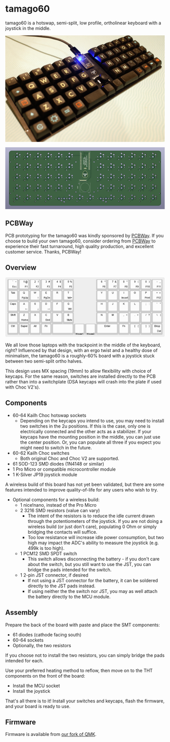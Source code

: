 # tamago60

tamago60 is a hotswap, semi-split, low profile, ortholinear keyboard with a joystick in the middle.

![tamago60](images/tamago60.jpg)

![pcb render](images/tamago60_render.png)

## PCBWay

PCB prototyping for the tamago60 was kindly sponsored by [PCBWay](https://www.pcbway.com/). If you choose to build your own
tamago60, consider ordering from [PCBWay](https://www.pcbway.com/) to experience their fast turnaround, high quality production,
and excellent customer service. Thanks, PCBWay!

## Overview

![key layout](images/tamago60_layout.png)

We all love those laptops with the trackpoint in the middle of the keyboard, right? Influenced by that design,
with an ergo twist and a healthy dose of minimalism, the tamago60 is a roughly-60% board with a joystick
stuck between two semi-split ortho halves.

This design uses MX spacing (19mm) to allow flexibility with choice of keycaps. For the same reason, switches are
installed directly to the PCB rather than into a switchplate (DSA keycaps will crash into the plate if used with
Choc V2's).

## Components

- 60-64 Kailh Choc hotswap sockets
  - Depending on the keycaps you intend to use, you may need to install two switches in the 2u positions.
    If this is the case, only one is electrically connected and the other acts as a stabilizer. If your keycaps
    have the mounting position in the middle, you can just use the center position. Or, you can populate all three
    if you expect you might need to switch in the future.
- 60-62 Kailh Choc switches
  - Both original Choc and Choc V2 are supported.
- 61 SOD-123 SMD diodes (1N4148 or similar)
- 1 Pro Micro or compatible microcontroller module
- 1 K-Silver JP19 joystick module

A wireless build of this board has not yet been validated, but there are some features intended to improve quality-of-life
for any users who wish to try.

- Optional components for a wireless build:
  - 1 nice!nano, instead of the Pro Micro
  - 2 3216 SMD resistors (value can vary)
    - The intent of the resistors is to reduce the idle current drawn through the potentiometers of the joystick.
      If you are not doing a wireless build (or just don't care), populating 0 Ohm or simply bridging the contacts will suffice.
    - Too low resistance will increase idle power consumption, but two high may impact the ADC's ability to measure the
      joystick (e.g. 499k is too high).
  - 1 PCM12 SMD SPDT switch
    - This switch allows disconnecting the battery - if you don't care about the switch, but you still want to use the JST, you can
      bridge the pads intended for the switch.
  - 1 2-pin JST connector, if desired
    - If not using a JST connector for the battery, it can be soldered directly to the JST pads instead.
    - If using neither the the switch nor JST, you may as well attach the battery directly to the MCU module.

## Assembly

Prepare the back of the board with paste and place the SMT components:

- 61 diodes (cathode facing south)
- 60-64 sockets 
- Optionally, the two resistors

If you choose not to install the two resistors, you can simply bridge the pads intended for each.

Use your preferred heating method to reflow, then move on to the THT components on the front of the board:

- Install the MCU socket
- Install the joystick

That's all there is to it! Install your switches and keycaps, flash the firmware, and your board is ready to use.

## Firmware

Firmware is available from [our fork of QMK](https://github.com/eggsworks/qmk_firmware/tree/tamago60).
